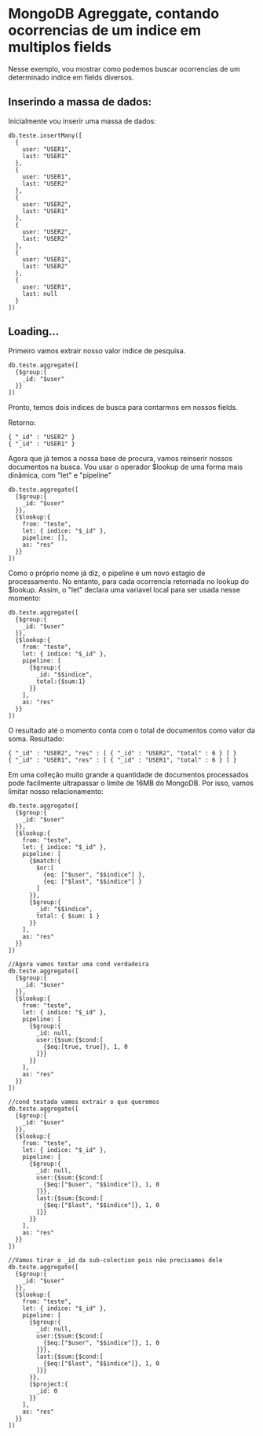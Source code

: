 # MongoDB Agreggate, contando ocorrencias de um indice em multiplos fields

Nesse exemplo, vou mostrar como podemos buscar ocorrencias de um determinado indice em fields diversos.

## Inserindo a massa de dados:
Inicialmente vou inserir uma massa de dados:

```
db.teste.insertMany([
  {
    user: "USER1",
    last: "USER1"
  },
  {
    user: "USER1",
    last: "USER2"
  },
  {
    user: "USER2",
    last: "USER1"
  },
  {
    user: "USER2",
    last: "USER2"
  },
  {
    user: "USER1",
    last: "USER2"
  },
  {
    user: "USER1",
    last: null
  }
])
```

## Loading...

Primeiro vamos extrair nosso valor indice de pesquisa.

```
db.teste.aggregate([
  {$group:{
    _id: "$user"
  }}
])
```
Pronto, temos dois indices de busca para contarmos em nossos fields.

Retorno:
```
{ "_id" : "USER2" }
{ "_id" : "USER1" }

```

Agora que já temos a nossa base de procura, vamos reinserir nossos documentos na busca.
Vou usar o operador $lookup de uma forma mais dinâmica, com "let" e "pipeline"

```
db.teste.aggregate([
  {$group:{
    _id: "$user"
  }},
  {$lookup:{
    from: "teste",
    let: { indice: "$_id" },
    pipeline: [],
    as: "res"
  }}
])
```
Como o próprio nome já diz, o pipeline é um novo estagio de processamento. No entanto, para cada ocorrencia retornada no lookup do $lookup.
Assim, o "let" declara uma variavel local para ser usada nesse momento:

```
db.teste.aggregate([
  {$group:{
    _id: "$user"
  }},
  {$lookup:{
    from: "teste",
    let: { indice: "$_id" },
    pipeline: [
      {$group:{
        _id: "$$indice",
        total:{$sum:1}
      }}
    ],
    as: "res"
  }}
])
```
O resultado até o momento conta com o total de documentos como valor da soma.
Resultado:

```
{ "_id" : "USER2", "res" : [ { "_id" : "USER2", "total" : 6 } ] }
{ "_id" : "USER1", "res" : [ { "_id" : "USER1", "total" : 6 } ] }

```
Em uma colleção muito grande a quantidade de documentos processados pode facilmente ultrapassar o limite de 16MB do MongoDB. Por isso, vamos limitar nosso relacionamento:

```
db.teste.aggregate([
  {$group:{
    _id: "$user"
  }},
  {$lookup:{
    from: "teste",
    let: { indice: "$_id" },
    pipeline: [
      {$match:{
        $or:[
          {eq: ["$user", "$$indice"] },
          {eq: ["$last", "$$indice"] }
        ]
      }},
      {$group:{
        _id: "$$indice",
        total: { $sum: 1 }
      }}
    ],
    as: "res"
  }}
])
```

    //Agora vamos testar uma cond verdadeira
    db.teste.aggregate([
      {$group:{
        _id: "$user"
      }},
      {$lookup:{
        from: "teste",
        let: { indice: "$_id" },
        pipeline: [
          {$group:{
            _id: null,
            user:{$sum:{$cond:[
              {$eq:[true, true]}, 1, 0
            ]}}
          }}
        ],
        as: "res"
      }}
    ])

    //cond testada vamos extrair o que queremos
    db.teste.aggregate([
      {$group:{
        _id: "$user"
      }},
      {$lookup:{
        from: "teste",
        let: { indice: "$_id" },
        pipeline: [
          {$group:{
            _id: null,
            user:{$sum:{$cond:[
              {$eq:["$user", "$$indice"]}, 1, 0
            ]}},
            last:{$sum:{$cond:[
              {$eq:["$last", "$$indice"]}, 1, 0
            ]}}
          }}
        ],
        as: "res"
      }}
    ])

    //Vamos tirar o _id da sub-colection pois não precisamos dele
    db.teste.aggregate([
      {$group:{
        _id: "$user"
      }},
      {$lookup:{
        from: "teste",
        let: { indice: "$_id" },
        pipeline: [
          {$group:{
            _id: null,
            user:{$sum:{$cond:[
              {$eq:["$user", "$$indice"]}, 1, 0
            ]}},
            last:{$sum:{$cond:[
              {$eq:["$last", "$$indice"]}, 1, 0
            ]}}
          }},
          {$project:{
            _id: 0
          }}
        ],
        as: "res"
      }}
    ])